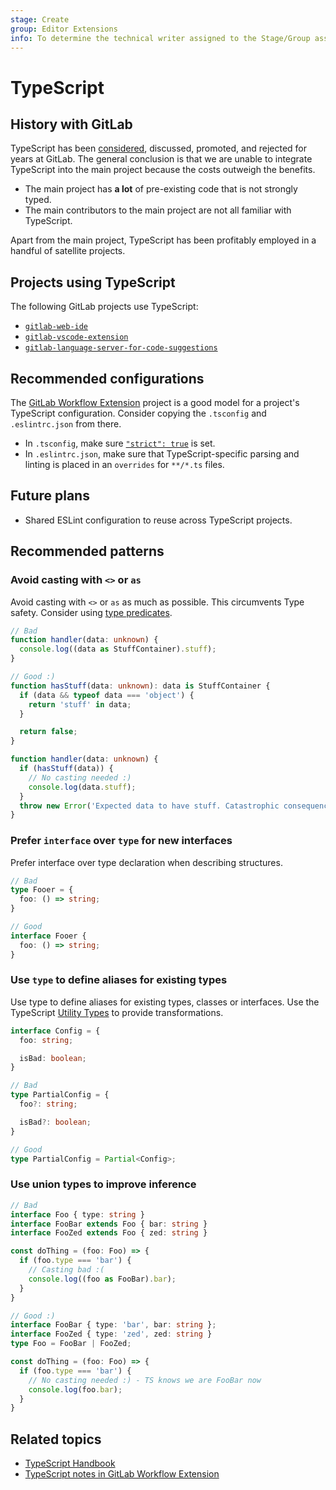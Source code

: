 ```yaml
---
stage: Create
group: Editor Extensions
info: To determine the technical writer assigned to the Stage/Group associated with this page, see https://about.gitlab.com/handbook/product/ux/technical-writing/#assignments
---
```


# TypeScript

## History with GitLab

TypeScript has been [considered](https://gitlab.com/gitlab-org/frontend/rfcs/-/issues/35),
discussed, promoted, and rejected for years at GitLab. The general
conclusion is that we are unable to integrate TypeScript into the main
project because the costs outweigh the benefits.

- The main project has **a lot** of pre-existing code that is not strongly typed.
- The main contributors to the main project are not all familiar with TypeScript.

Apart from the main project, TypeScript has been profitably employed in
a handful of satellite projects.

## Projects using TypeScript

The following GitLab projects use TypeScript:

- [`gitlab-web-ide`](https://gitlab.com/gitlab-org/gitlab-web-ide/)
- [`gitlab-vscode-extension`](https://gitlab.com/gitlab-org/gitlab-vscode-extension/)
- [`gitlab-language-server-for-code-suggestions`](https://gitlab.com/gitlab-org/editor-extensions/gitlab-language-server-for-code-suggestions)

## Recommended configurations

The [GitLab Workflow Extension](https://gitlab.com/gitlab-org/gitlab-vscode-extension/-/blob/main) project is a good model
for a project's TypeScript configuration. Consider copying the `.tsconfig` and `.eslintrc.json` from there.

- In `.tsconfig`, make sure [`"strict": true`](https://www.typescriptlang.org/tsconfig#strict) is set.
- In `.eslintrc.json`, make sure that TypeScript-specific parsing and linting is placed in an `overrides` for `**/*.ts` files.

## Future plans

- Shared ESLint configuration to reuse across TypeScript projects.

## Recommended patterns

### Avoid casting with `<>` or `as`

Avoid casting with `<>` or `as` as much as possible. This circumvents Type safety. Consider using
[type predicates](https://www.typescriptlang.org/docs/handbook/2/narrowing.html#using-type-predicates).

```typescript
// Bad
function handler(data: unknown) {
  console.log((data as StuffContainer).stuff);
}

// Good :)
function hasStuff(data: unknown): data is StuffContainer {
  if (data && typeof data === 'object') {
    return 'stuff' in data;
  }

  return false;
}

function handler(data: unknown) {
  if (hasStuff(data)) {
    // No casting needed :)
    console.log(data.stuff);
  }
  throw new Error('Expected data to have stuff. Catastrophic consequences might follow...');
}

```

### Prefer `interface` over `type` for new interfaces

Prefer interface over type declaration when describing structures.

```typescript
// Bad
type Fooer = {
  foo: () => string;
}

// Good
interface Fooer {
  foo: () => string;
}
```

### Use `type` to define aliases for existing types

Use type to define aliases for existing types, classes or interfaces. Use
the TypeScript [Utility Types](https://www.typescriptlang.org/docs/handbook/utility-types.html)
to provide transformations.

```typescript
interface Config = {
  foo: string;

  isBad: boolean;
}

// Bad
type PartialConfig = {
  foo?: string;

  isBad?: boolean;
}

// Good
type PartialConfig = Partial<Config>;
```

### Use union types to improve inference

```typescript
// Bad
interface Foo { type: string }
interface FooBar extends Foo { bar: string }
interface FooZed extends Foo { zed: string }

const doThing = (foo: Foo) => {
  if (foo.type === 'bar') {
    // Casting bad :(
    console.log((foo as FooBar).bar);
  }
}

// Good :)
interface FooBar { type: 'bar', bar: string };
interface FooZed { type: 'zed', zed: string }
type Foo = FooBar | FooZed;

const doThing = (foo: Foo) => {
  if (foo.type === 'bar') {
    // No casting needed :) - TS knows we are FooBar now
    console.log(foo.bar);
  }
}
```

## Related topics

- [TypeScript Handbook](https://www.typescriptlang.org/docs/handbook/intro.html)
- [TypeScript notes in GitLab Workflow Extension](https://gitlab.com/gitlab-org/gitlab-vscode-extension/-/blob/main/docs/developer/coding-guidelines.md?ref_type=heads#typescript)
